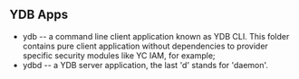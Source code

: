 YDB Apps
--------

* ydb -- a command line client application known as YDB CLI. This folder contains pure client application without dependencies to provider specific security modules like YC IAM, for example;
* ydbd -- a YDB server application, the last 'd' stands for 'daemon'.
